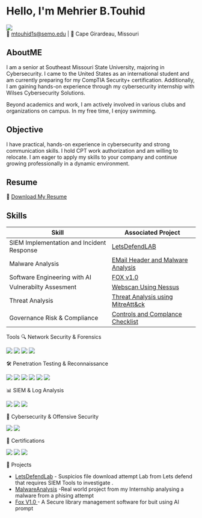 # Hello, I'm Mehrier B.Touhid  
<a href="https://www.linkedin.com/in/mehrier/"><img src="https://img.shields.io/badge/-LinkedIn-0072b1?&style=for-the-badge&logo=linkedin&logoColor=white" /></a>  
📧 mtouhid1s@semo.edu | 📍 Cape Girardeau, Missouri  

## AboutME 
I am a senior at Southeast Missouri State University, majoring in Cybersecurity. I came to the United States as an international student and am currently preparing for my CompTIA Security+ certification. Additionally, I am gaining hands-on experience through my cybersecurity internship with Wilses Cybersecurity Solutions.

Beyond academics and work, I am actively involved in various clubs and organizations on campus. In my free time, I enjoy swimming.

## Objective  
I have practical, hands-on experience in cybersecurity and strong communication skills. I hold CPT work authorization and am willing to relocate. I am eager to apply my skills to your company and continue growing professionally in a dynamic environment.
## Resume  
📄 [Download My Resume](LINK_TO_YOUR_RESUME)  

## Skills  

| Skill                                         | Associated Project         |
|-----------------------------------------------|----------------------------|
| SIEM Implementation and Incident Response      | [LetsDefendLAB](https://github.com/Mehrier24/Investigating-a-Siem-Alert-.git) |
| Malware Analysis | [EMail Header and Malware Analysis ](https://github.com/Mehrier24/Email-Malware-Analysis-.git) |
| Software Engineering with AI      | [FOX v1.0 ](https://github.com/Mehrier24/fox-library-keeper-v1.git) |
| Vulnerabilty Assesment      | [Webscan Using Nessus ](https://github.com/Mehrier24/WEBSCAN-.git) |
| Threat Analysis            | [Threat Analysis using  MitreAtt&ck](https://github.com/Mehrier24/MITRE-ATT-CK-Threat-Analysis-.git) |
| Governance Risk & Compliance                                        | [Controls and Complance Checklist ](https://github.com/Mehrier24/Security-Audit) |

Tools
🔍 Network Security & Forensics
<div> <a href="https://www.wireshark.org/"><img src="https://img.shields.io/badge/-Wireshark-1679A7?&style=for-the-badge&logo=Wireshark&logoColor=white" /></a> <a href="https://suricata.io/"><img src="https://img.shields.io/badge/-Suricata-EF3B2D?&style=for-the-badge&logo=Suricata&logoColor=white" /></a> <a href="https://zeek.org/"><img src="https://img.shields.io/badge/-Zeek-777BB4?&style=for-the-badge&logo=Zeek&logoColor=white" /></a> <a href="https://www.splunk.com/"><img src="https://img.shields.io/badge/-Splunk-000000?&style=for-the-badge&logo=Splunk&logoColor=white" /></a> </div>

🛠️ Penetration Testing & Reconnaissance
<div> <a href="https://www.kali.org/"><img src="https://img.shields.io/badge/-Kali_Linux-557C94?&style=for-the-badge&logo=Kali-Linux&logoColor=white" /></a> <a href="https://nmap.org/"><img src="https://img.shields.io/badge/-Nmap-0040FF?&style=for-the-badge&logo=Nmap&logoColor=white" /></a> <a href="https://portswigger.net/burp"><img src="https://img.shields.io/badge/-Burp_Suite-FF5733?&style=for-the-badge&logo=Burp-Suite&logoColor=white" /></a> <a href="https://www.metasploit.com/"><img src="https://img.shields.io/badge/-Metasploit-222222?&style=for-the-badge&logo=Metasploit&logoColor=white" /></a> <a href="https://www.maltego.com/"><img src="https://img.shields.io/badge/-Maltego-222222?&style=for-the-badge&logo=Maltego&logoColor=white" /></a> <a href="https://www.tenable.com/products/nessus"><img src="https://img.shields.io/badge/-Nessus-222222?&style=for-the-badge&logo=nessus&logoColor=white" /></a> </div>

📊 SIEM & Log Analysis
<div> <a href="https://www.splunk.com/"><img src="https://img.shields.io/badge/-Splunk-000000?&style=for-the-badge&logo=Splunk&logoColor=white" /></a> <a href="https://www.elastic.co/"><img src="https://img.shields.io/badge/-Elastic-005571?&style=for-the-badge&logo=Elastic&logoColor=white" /></a> <a href="https://www.ibm.com/security/qradar"><img src="https://img.shields.io/badge/-QRadar-1F70C1?&style=for-the-badge&logo=IBM&logoColor=white" /></a> </div>


🔐 Cybersecurity & Offensive Security
<div> <a href="https://www.cyberchef.io/"><img src="https://img.shields.io/badge/-CyberChef-0066CC?&style=for-the-badge&logo=CyberChef&logoColor=white" /></a> <a href="https://www.snort.org/"><img src="https://img.shields.io/badge/-Snort-FF0000?&style=for-the-badge&logo=Snort&logoColor=white" /></a> </div>

🏅 Certifications
<div> <img src="https://img.shields.io/badge/-Google_Cybersecurity-4285F4?&style=for-the-badge&logo=Google&logoColor=white" /> <img src="https://img.shields.io/badge/-Cisco_CCNA-004E8C?&style=for-the-badge&logo=Cisco&logoColor=white" /> <img src="https://img.shields.io/badge/-Cisco_Ethical_Hacking-008000?&style=for-the-badge&logo=Cisco&logoColor=white" /> </div>


📂 Projects
- [LetsDefendLab](https://github.com/Mehrier24/Investigating-a-Siem-Alert-.git) - Suspicios file download attempt Lab from Lets defend that requires SIEM Tools to investigate .   
- [MalwareAnalysis](https://github.com/Mehrier24/Email-Malware-Analysis-.git) -Real world project from my Internship analysing a malware from a phising attempt 
- [Fox V1.0 ](https://github.com/Mehrier24/Fox-V1.0-.git) - A Secure library management software for buit using AI prompt
